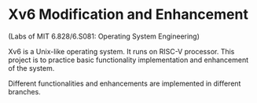 # Xv6 Modification and Enhancement

(Labs of MIT 6.828/6.S081: Operating System Engineering)

Xv6 is a Unix-like operating system. It runs on RISC-V processor. This project is to practice basic functionality implementation and enhancement of the system.

Different functionalities and enhancements are implemented in different branches.
